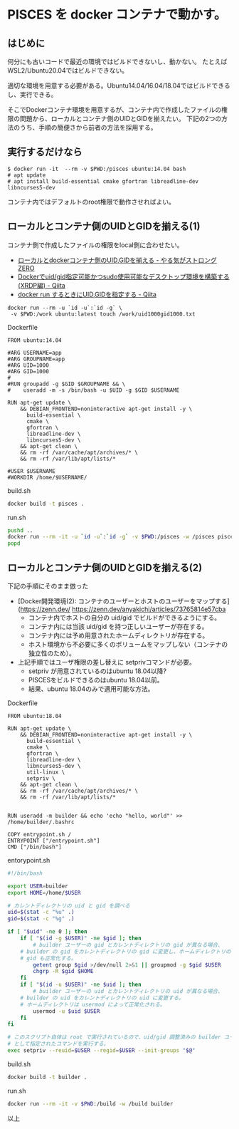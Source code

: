 # PISCES を docker コンテナで動かす。

## はじめに

何分にも古いコードで最近の環境ではビルドできないし、動かない。
たとえばWSL2/Ubuntu20.04ではビルドできない。

適切な環境を用意する必要がある。Ubuntu14.04/16.04/18.04ではビルドできるし、実行できる。

そこでDockerコンテナ環境を用意するが、コンテナ内で作成したファイルの権限の問題から、ローカルとコンテナ側のUIDとGIDを揃えたい。
下記の2つの方法のうち、手順の簡便さから前者の方法を採用する。

## 実行するだけなら

```
$ docker run -it  --rm -v $PWD:/pisces ubuntu:14.04 bash
# apt update
# apt install build-essential cmake gfortran libreadline-dev libncurses5-dev
```

コンテナ内ではデフォルトのroot権限で動作させればよい。


## ローカルとコンテナ側のUIDとGIDを揃える(1)

コンテナ側で作成したファイルの権限をlocal側に合わせたい。

- [ローカルとdockerコンテナ側のUID,GIDを揃える - やる気がストロングZERO](https://yaruki-strong-zero.hatenablog.jp/entry/docker_container_uid_gid)
- [Dockerでuid/gid指定可能かつsudo使用可能なデスクトップ環境を構築する(XRDP編) - Qiita](https://qiita.com/yama07/items/b905ceff0498e52b00cb)
- [docker run するときにUID,GIDを指定する - Qiita](https://qiita.com/manabuishiirb/items/83d675afbf6b4eea90e4)

```
docker run --rm -u `id -u`:`id -g` \
 -v $PWD:/work ubuntu:latest touch /work/uid1000gid1000.txt
```

Dockerfile
```docker
FROM ubuntu:14.04

#ARG USERNAME=app
#ARG GROUPNAME=app
#ARG UID=1000
#ARG GID=1000
#
#RUN groupadd -g $GID $GROUPNAME && \
#    useradd -m -s /bin/bash -u $UID -g $GID $USERNAME

RUN apt-get update \
    && DEBIAN_FRONTEND=noninteractive apt-get install -y \
      build-essential \
      cmake \
      gfortran \
      libreadline-dev \
      libncurses5-dev \
    && apt-get clean \
    && rm -rf /var/cache/apt/archives/* \
    && rm -rf /var/lib/apt/lists/*

#USER $USERNAME
#WORKDIR /home/$USERNAME/
```

build.sh
```bash
docker build -t pisces .
```

run.sh
```bash
pushd ..
docker run --rm -it -u `id -u`:`id -g` -v $PWD:/pisces -w /pisces pisces
popd
```

## ローカルとコンテナ側のUIDとGIDを揃える(2)

下記の手順にそのまま倣った

- [Docker開発環境(2): コンテナのユーザーとホストのユーザーをマップする](https://zenn.dev/
https://zenn.dev/anyakichi/articles/73765814e57cba
  - コンテナ内でホストの自分の uid/gid でビルドができるようにする。
  - コンテナ内には当該 uid/gid を持つ正しいユーザーが存在する。
  - コンテナ内には予め用意されたホームディレクトリが存在する。
  - ホスト環境から不必要に多くのボリュームをマップしない（コンテナの独立性のため）。
- 上記手順ではユーザ権限の差し替えに setprivコマンドが必要。
  - setpriv が用意されているのはubuntu 18.04以降?
  - PISCESをビルドできるのはubuntu 18.04以前。
  - 結果、ubuntu 18.04のみで適用可能な方法。

Dockerfile
```docker
FROM ubuntu:18.04

RUN apt-get update \
    && DEBIAN_FRONTEND=noninteractive apt-get install -y \
      build-essential \
      cmake \
      gfortran \
      libreadline-dev \
      libncurses5-dev \
      util-linux \
      setpriv \
    && apt-get clean \
    && rm -rf /var/cache/apt/archives/* \
    && rm -rf /var/lib/apt/lists/*


RUN useradd -m builder && echo 'echo "hello, world"' >> /home/builder/.bashrc

COPY entrypoint.sh /
ENTRYPOINT ["/entrypoint.sh"]
CMD ["/bin/bash"]
```

entorypoint.sh
```bash
#!/bin/bash

export USER=builder
export HOME=/home/$USER

# カレントディレクトリの uid と gid を調べる
uid=$(stat -c "%u" .)
gid=$(stat -c "%g" .)

if [ "$uid" -ne 0 ]; then
    if [ "$(id -g $USER)" -ne $gid ]; then
        # builder ユーザーの gid とカレントディレクトリの gid が異なる場合、
	# builder の gid をカレントディレクトリの gid に変更し、ホームディレクトリの
	# gid も正常化する。
        getent group $gid >/dev/null 2>&1 || groupmod -g $gid $USER
        chgrp -R $gid $HOME
    fi
    if [ "$(id -u $USER)" -ne $uid ]; then
        # builder ユーザーの uid とカレントディレクトリの uid が異なる場合、
	# builder の uid をカレントディレクトリの uid に変更する。
	# ホームディレクトリは usermod によって正常化される。
        usermod -u $uid $USER
    fi
fi

# このスクリプト自体は root で実行されているので、uid/gid 調整済みの builder ユーザー
# として指定されたコマンドを実行する。
exec setpriv --reuid=$USER --regid=$USER --init-groups "$@"
```

build.sh
```bash
docker build -t builder .
```

run.sh
```bash
docker run --rm -it -v $PWD:/build -w /build builder
```

以上
